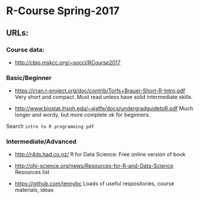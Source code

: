 # R-Course Spring-2017

## URLs:

### Course data:

* http://cbio.mskcc.org/~socci/RCourse2017

### Basic/Beginner

* https://cran.r-project.org/doc/contrib/Torfs+Brauer-Short-R-Intro.pdf Very short and compact. Must read unless have solid intermediate skills.

* http://www.biostat.jhsph.edu/~ajaffe/docs/undergradguidetoR.pdf Much longer and wordy, but more complete ok for beginners. 

Search `intro to R programming pdf`

### Intermediate/Advanced

* http://r4ds.had.co.nz/ R for Data Science: Free online version of book

* http://ohi-science.org/news/Resources-for-R-and-Data-Science Resources list

* https://github.com/jennybc Loads of useful respositories, course materials, ideas